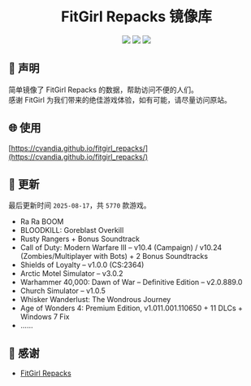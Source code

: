 ﻿<div align="center">

# FitGirl Repacks 镜像库

![](https://count.getloli.com/get/@fitgirl_repacks?theme=booru-lewd)
![](https://img.shields.io/badge/ci-passing-brightgreen.svg?logo=github) ![](https://img.shields.io/badge/license-MIT-brightgreen.svg)

</div>

## 📜 声明
简单镜像了 FitGirl Repacks 的数据，帮助访问不便的人们。  
感谢 FitGirl 为我们带来的绝佳游戏体验，如有可能，请尽量访问原站。

## 🌐 使用
[https://cvandia.github.io/fitgirl_repacks/](https://cvandia.github.io/fitgirl_repacks/)

## 🔄 更新
最后更新时间 `2025-08-17`，共 `5770` 款游戏。
- Ra Ra BOOM
- BLOODKILL: Goreblast Overkill
- Rusty Rangers + Bonus Soundtrack
- Call of Duty: Modern Warfare III – v10.4 (Campaign) / v10.24 (Zombies/Multiplayer with Bots) + 2 Bonus Soundtracks
- Shields of Loyalty – v1.0.0 (CS:2364)
- Arctic Motel Simulator – v3.0.2
- Warhammer 40,000: Dawn of War – Definitive Edition – v2.0.889.0
- Church Simulator – v1.0.5
- Whisker Wanderlust: The Wondrous Journey
- Age of Wonders 4: Premium Edition, v1.011.001.110650 + 11 DLCs + Windows 7 Fix
- ……

## 🙏 感谢
- [FitGirl Repacks](https://fitgirl-repacks.site/)
